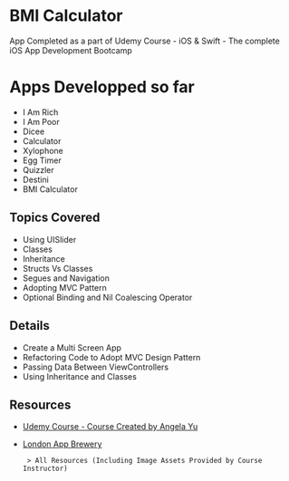 # BMI Calculator
App Completed as a part of Udemy Course - iOS &amp; Swift - The complete iOS App Development Bootcamp


# Apps Developped so far
 - I Am Rich 
 - I Am Poor
 - Dicee
 - Calculator
 - Xylophone
 - Egg Timer
 - Quizzler
 - Destini
 - BMI Calculator


## Topics Covered
 - Using UISlider
 - Classes 
 - Inheritance
 - Structs Vs Classes
 - Segues and Navigation
 - Adopting MVC Pattern
 - Optional Binding and Nil Coalescing Operator

## Details
 - Create a Multi Screen App
 - Refactoring Code to Adopt MVC Design Pattern 
 - Passing Data Between ViewControllers
 - Using Inheritance and Classes

## Resources
- [Udemy Course - Course Created by Angela Yu](https://www.udemy.com/course/ios-13-app-development-bootcamp/)
- [London App Brewery](https://www.londonappbrewery.com)

       > All Resources (Including Image Assets Provided by Course Instructor) 
